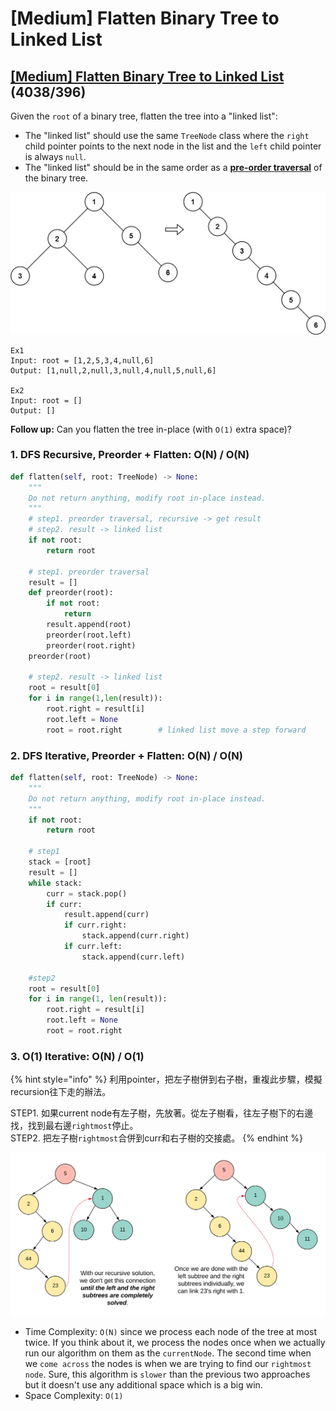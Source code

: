 # \[Medium\] Flatten Binary Tree to Linked List

## [\[Medium\] Flatten Binary Tree to Linked List](https://leetcode.com/problems/flatten-binary-tree-to-linked-list/)         \(4038/396\)

Given the `root` of a binary tree, flatten the tree into a "linked list":

* The "linked list" should use the same `TreeNode` class where the `right` child pointer points to the next node in the list and the `left` child pointer is always `null`.
* The "linked list" should be in the same order as a [**pre-order traversal**](https://en.wikipedia.org/wiki/Tree_traversal#Pre-order,_NLR) of the binary tree.

![](../../.gitbook/assets/image%20%2861%29.png)

```text
Ex1
Input: root = [1,2,5,3,4,null,6]
Output: [1,null,2,null,3,null,4,null,5,null,6]

Ex2
Input: root = []
Output: []
```

**Follow up:** Can you flatten the tree in-place \(with `O(1)` extra space\)?

### 1. DFS Recursive, Preorder + Flatten:      O\(N\) / O\(N\)

```python
def flatten(self, root: TreeNode) -> None:
    """
    Do not return anything, modify root in-place instead.
    """
    # step1. preorder traversal, recursive -> get result
    # step2. result -> linked list
    if not root:
        return root
        
    # step1. preorder traversal
    result = []
    def preorder(root):
        if not root:
            return
        result.append(root)
        preorder(root.left)
        preorder(root.right)
    preorder(root)

    # step2. result -> linked list
    root = result[0]
    for i in range(1,len(result)):
        root.right = result[i]
        root.left = None
        root = root.right        # linked list move a step forward
```

### 2. DFS Iterative, Preorder + Flatten:    O\(N\) / O\(N\)

```python
def flatten(self, root: TreeNode) -> None:
    """
    Do not return anything, modify root in-place instead.
    """
    if not root:
        return root

    # step1
    stack = [root]
    result = []
    while stack:
        curr = stack.pop()
        if curr:
            result.append(curr)
            if curr.right:
                stack.append(curr.right)
            if curr.left:
                stack.append(curr.left)

    #step2
    root = result[0]
    for i in range(1, len(result)):
        root.right = result[i]
        root.left = None
        root = root.right
```

### 3. O\(1\) Iterative:    O\(N\) / O\(1\)

{% hint style="info" %}
利用pointer，把左子樹併到右子樹，重複此步驟，模擬recursion往下走的辦法。  
  
STEP1. 如果current node有左子樹，先放著。從左子樹看，往左子樹下的右邊找，找到最右邊`rightmost`停止。  
STEP2. 把左子樹`rightmost`合併到curr和右子樹的交接處。
{% endhint %}

![](../../.gitbook/assets/image%20%2864%29.png)

* Time Complexity: `O(N)` since we process each node of the tree at most twice. If you think about it, we process the nodes once when we actually run our algorithm on them as the `currentNode`. The second time when we `come across` the nodes is when we are trying to find our `rightmost node`. Sure, this algorithm is `slower` than the previous two approaches but it doesn't use any additional space which is a big win.
* Space Complexity: `O(1)`

